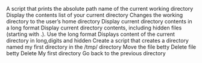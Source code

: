 A script that prints the absolute path name of the current working directory
Display the contents list of your current directory
Changes the working directory to the user’s home directory
Display current directory contents in a long format
Display current directory contents, including hidden files (starting with .). Use the long format
Displays content of the current directory in long,digits and hidden
Create a script that creates a directory named my first directory in the /tmp/ directory
Move the file betty
Delete file betty
Delete My first directory
Go back to the previous directory
